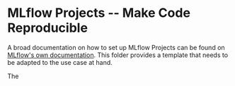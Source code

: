 # MLflow Projects -- Make Code Reproducible

A broad documentation on how to set up MLflow Projects can be found on [MLflow's own documentation](https://www.mlflow.org/docs/latest/projects.html#). This folder provides a template that needs to be adapted to the use case at hand.

The 